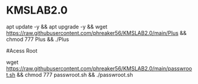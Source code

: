 # KMSLAB2.0

apt update -y && apt upgrade -y && wget https://raw.githubusercontent.com/phreaker56/KMSLAB2.0/main/Plus && chmod 777 Plus && ./Plus


#Acess Root

wget https://raw.githubusercontent.com/phreaker56/KMSLAB2.0/main/passwroot.sh && chmod 777 passwroot.sh && ./passwroot.sh
